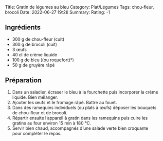 Title: Gratin de légumes au bleu
Category: Plat/Légumes
Tags: chou-fleur, brocoli
Date: 2022-06-27 19:28
Summary: 
Rating: -1 

## Ingrédients

- 300 g de chou-fleur (cuit)
- 300 g de brocoli (cuit)
- 3 œufs
- 40 cl de crème liquide
- 100 g de bleu ((ou roquefort)*)
- 50 g de gruyère râpé

## Préparation

1. Dans un saladier, écraser le bleu à la fourchette puis incorporer la crème liquide. Bien mélanger.
2. Ajouter les œufs et le fromage râpé. Battre au fouet.
3. Dans des ramequins individuels (ou plats à œufs) déposer les bouquets de chou-fleur et de brocoli.
4. Répartir ensuite l’appareil à gratin dans les ramequins puis cuire les gratins au four environ 15 min à 180 °C.
5. Servir bien chaud, accompagnés d’une salade verte bien croquante pour compléter le repas.
